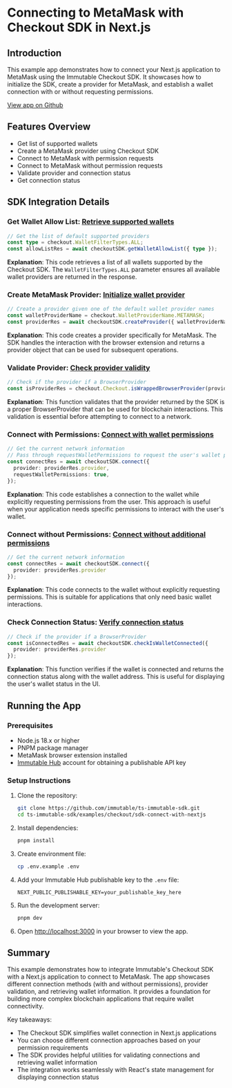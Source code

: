 # Connecting to MetaMask with Checkout SDK in Next.js

## Introduction
This example app demonstrates how to connect your Next.js application to MetaMask using the Immutable Checkout SDK. It showcases how to initialize the SDK, create a provider for MetaMask, and establish a wallet connection with or without requesting permissions.

[View app on Github](https://github.com/immutable/ts-immutable-sdk/tree/main/examples/checkout/sdk-connect-with-nextjs)

## Features Overview
- Get list of supported wallets
- Create a MetaMask provider using Checkout SDK
- Connect to MetaMask with permission requests
- Connect to MetaMask without permission requests
- Validate provider and connection status
- Get connection status

## SDK Integration Details

### **Get Wallet Allow List**: [Retrieve supported wallets](https://github.com/immutable/ts-immutable-sdk/blob/main/examples/checkout/sdk-connect-with-nextjs/src/app/connect-with-metamask/page.tsx#L28-L31)
```typescript
// Get the list of default supported providers
const type = checkout.WalletFilterTypes.ALL;
const allowListRes = await checkoutSDK.getWalletAllowList({ type });
```
**Explanation**: This code retrieves a list of all wallets supported by the Checkout SDK. The `WalletFilterTypes.ALL` parameter ensures all available wallet providers are returned in the response.

### **Create MetaMask Provider**: [Initialize wallet provider](https://github.com/immutable/ts-immutable-sdk/blob/main/examples/checkout/sdk-connect-with-nextjs/src/app/connect-with-metamask/page.tsx#L35-L38)
```typescript
// Create a provider given one of the default wallet provider names
const walletProviderName = checkout.WalletProviderName.METAMASK;
const providerRes = await checkoutSDK.createProvider({ walletProviderName });
```
**Explanation**: This code creates a provider specifically for MetaMask. The SDK handles the interaction with the browser extension and returns a provider object that can be used for subsequent operations.

### **Validate Provider**: [Check provider validity](https://github.com/immutable/ts-immutable-sdk/blob/main/examples/checkout/sdk-connect-with-nextjs/src/app/connect-with-metamask/page.tsx#L43-L45)
```typescript
// Check if the provider if a BrowserProvider
const isProviderRes = checkout.Checkout.isWrappedBrowserProvider(providerRes.provider);
```
**Explanation**: This function validates that the provider returned by the SDK is a proper BrowserProvider that can be used for blockchain interactions. This validation is essential before attempting to connect to a network.

### **Connect with Permissions**: [Connect with wallet permissions](https://github.com/immutable/ts-immutable-sdk/blob/main/examples/checkout/sdk-connect-with-nextjs/src/app/connect-with-metamask/page.tsx#L50-L55)
```typescript
// Get the current network information
// Pass through requestWalletPermissions to request the user's wallet permissions
const connectRes = await checkoutSDK.connect({ 
  provider: providerRes.provider,
  requestWalletPermissions: true,
});
```
**Explanation**: This code establishes a connection to the wallet while explicitly requesting permissions from the user. This approach is useful when your application needs specific permissions to interact with the user's wallet.

### **Connect without Permissions**: [Connect without additional permissions](https://github.com/immutable/ts-immutable-sdk/blob/main/examples/checkout/sdk-connect-with-nextjs/src/app/connect-with-metamask/page.tsx#L59-L63)
```typescript
// Get the current network information
const connectRes = await checkoutSDK.connect({
  provider: providerRes.provider
});
```
**Explanation**: This code connects to the wallet without explicitly requesting permissions. This is suitable for applications that only need basic wallet interactions.

### **Check Connection Status**: [Verify connection status](https://github.com/immutable/ts-immutable-sdk/blob/main/examples/checkout/sdk-connect-with-nextjs/src/app/connect-with-metamask/page.tsx#L67-L70)
```typescript
// Check if the provider if a BrowserProvider
const isConnectedRes = await checkoutSDK.checkIsWalletConnected({
  provider: providerRes.provider
});
```
**Explanation**: This function verifies if the wallet is connected and returns the connection status along with the wallet address. This is useful for displaying the user's wallet status in the UI.

## Running the App

### Prerequisites
- Node.js 18.x or higher
- PNPM package manager
- MetaMask browser extension installed
- [Immutable Hub](https://hub.immutable.com/) account for obtaining a publishable API key

### Setup Instructions
1. Clone the repository:
   ```bash
   git clone https://github.com/immutable/ts-immutable-sdk.git
   cd ts-immutable-sdk/examples/checkout/sdk-connect-with-nextjs
   ```

2. Install dependencies:
   ```bash
   pnpm install
   ```

3. Create environment file:
   ```bash
   cp .env.example .env
   ```

4. Add your Immutable Hub publishable key to the `.env` file:
   ```
   NEXT_PUBLIC_PUBLISHABLE_KEY=your_publishable_key_here
   ```

5. Run the development server:
   ```bash
   pnpm dev
   ```

6. Open [http://localhost:3000](http://localhost:3000) in your browser to view the app.

## Summary
This example demonstrates how to integrate Immutable's Checkout SDK with a Next.js application to connect to MetaMask. The app showcases different connection methods (with and without permissions), provider validation, and retrieving wallet information. It provides a foundation for building more complex blockchain applications that require wallet connectivity.

Key takeaways:
- The Checkout SDK simplifies wallet connection in Next.js applications
- You can choose different connection approaches based on your permission requirements
- The SDK provides helpful utilities for validating connections and retrieving wallet information
- The integration works seamlessly with React's state management for displaying connection status 